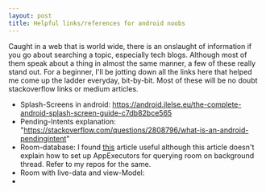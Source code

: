 ```yaml
---
layout: post
title: Helpful links/references for android noobs
---
```

Caught in a web that is world wide, there is an onslaught of information if you go about searching a topic, especially 
tech blogs. Although most of them speak about a thing in almost the same manner, a few of these really stand out. For a 
beginner, I'll be jotting down all the links here that helped me come up the ladder everyday, bit-by-bit. Most of these 
will be no doubt stackoverflow links or medium articles. <br/>
* Splash-Screens in android: https://android.jlelse.eu/the-complete-android-splash-screen-guide-c7db82bce565
* Pending-Intents explanation: "https://stackoverflow.com/questions/2808796/what-is-an-android-pendingintent"
* Room-database: I found [this]("https://medium.com/mindorks/using-room-database-android-jetpack-675a89a0e942") article useful
  although this article doesn't explain how to set up AppExecutors for querying room on background thread. Refer to my repos
  for the same.
* Room with live-data and view-Model: 
* 
